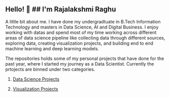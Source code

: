## Hello! :wave: ## I'm Rajalakshmi Raghu 

A little bit about me. I have done my undergradtuate in B.Tech Information Technology and masters in Data Science, AI and Digital Business. I enjoy working with datas and spend most of my time working across different areas of data science pipeline like collecting data through different sources, exploring data, creating visualization projects, and building end to end machine learning and deep learning models.

The repositories holds some of my personal projects that have done for the past year, where I started my journey as a Data Scientist. Currently the prtojects are binned under two categories.

1. [Data Science Projects](https://github.com/rajalakshmibharath/Data-Science-Projects)

2. [Visualization Projects](https://github.com/rajalakshmibharath/Visualization_Projects)
